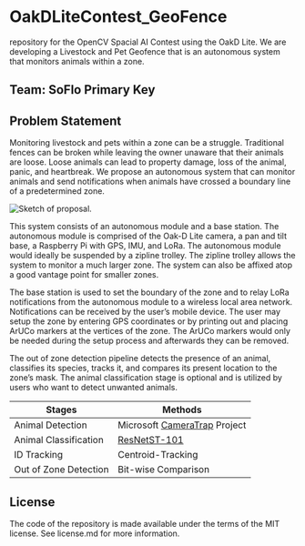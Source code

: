 # OakDLiteContest_GeoFence
repository for the OpenCV Spacial AI Contest using the OakD Lite. We are developing a Livestock and Pet Geofence that is an autonomous system that monitors animals within a zone.

## Team: SoFlo Primary Key

## Problem Statement
Monitoring livestock and pets within a zone can be a struggle. Traditional fences can be broken while leaving the owner unaware that their animals are loose. Loose animals can lead to property damage, loss of the animal, panic, and heartbreak. We propose an autonomous system that can monitor animals and send notifications when animals have crossed a boundary line of a predetermined zone.

![Sketch of proposal.](https://github.com/jisforjt/OakDLiteContest_GeoFence/blob/main/images/readme/SoFlo_Primary_Key_GeoFencing.jpg?raw=true)

This system consists of an autonomous module and a base station. The autonomous module is comprised of the Oak-D Lite camera, a pan and tilt base, a Raspberry Pi with GPS, IMU, and LoRa. The autonomous module would ideally be suspended by a zipline trolley. The zipline trolley allows the system to monitor a much larger zone. The system can also be affixed atop a good vantage point for smaller zones.

The base station is used to set the boundary of the zone and to relay LoRa notifications from the autonomous module to a wireless local area network. Notifications can be received by the user’s mobile device. The user may setup the zone by entering GPS coordinates or by printing out and placing ArUCo markers at the vertices of the zone. The ArUCo markers would only be needed during the setup process and afterwards they can be removed.

The out of zone detection pipeline detects the presence of an animal, classifies its species, tracks it, and compares its present location to the zone’s mask. The animal classification stage is optional and is utilized by users who want to detect unwanted animals.

| Stages  | Methods |
| ------------- | ------------- |
| Animal Detection | Microsoft [CameraTrap](https://github.com/microsoft/CameraTraps) Project |
| Animal Classification | [ResNetST-101](https://modelplace.ai/models/15) |
| ID Tracking | Centroid-Tracking |
| Out of Zone Detection | Bit-wise Comparison |

## License
The code of the repository is made available under the terms of the MIT license. See license.md for more information.
